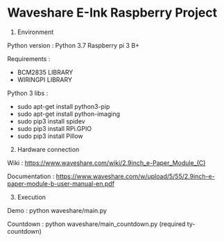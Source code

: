 # Waveshare E-Ink Raspberry Project

1. Environment

Python version : Python 3.7
Raspberry pi 3 B+

Requirements :
* BCM2835 LIBRARY
* WIRINGPI LIBRARY

Python 3 libs :
* sudo apt-get install python3-pip
* sudo apt-get install python-imaging
* sudo pip3 install spidev
* sudo pip3 install RPi.GPIO
* sudo pip3 install Pillow

2. Hardware connection

Wiki : https://www.waveshare.com/wiki/2.9inch_e-Paper_Module_(C)

Documentation : https://www.waveshare.com/w/upload/5/55/2.9inch-e-paper-module-b-user-manual-en.pdf

3. Execution

Demo : python waveshare/main.py

Countdown : python waveshare/main_countdown.py (required ty-countdown)
